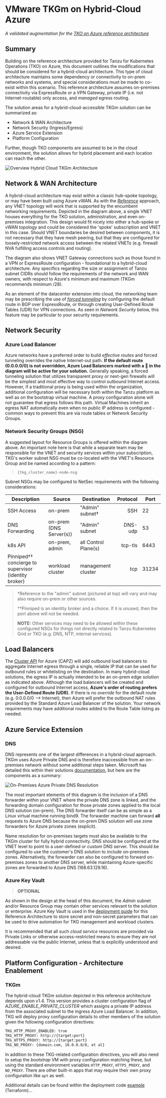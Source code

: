 # VMware TKGm on Hybrid-Cloud Azure

_A validated augmentation for the [TKO on Azure reference architecture](tko-on-azure.md)_

## Summary

Building on the reference architecture provided for Tanzu for Kubernetes Operations (TKO) on Azure, this document outlines the modifications that should be considered for a hybrid-cloud architecture. This type of cloud architecture maintains some dependency or connectivity to on-prem networks and systems, and special considerations must be made to co-exist within this scenario. This reference architecture assumes on-premises connectivity via ExpressRoute or a VPN Gateway, private IP (i.e. not Internet-routable) only access, and _managed_ egress routing.

The solution areas for a hybrid-cloud-accessible TKGm solution can be summarized as:

- Network & WAN Architecture
- Network Security (Ingress/Egress)
- Azure Service Extension
- Platform Configuration

Further, though TKO components are assumed to be in the cloud environment, the solution allows for hybrid placement and each location can reach the other.

![Overview Hybrid Cloud TKGm Architecture](img/tko-on-azure/tkgm-azure-hybrid.png)

## Network & WAN Architecture

A hybrid-cloud architecture may exist within a classic hub-spoke topology, or may have been built using Azure vWAN. As with the [_Reference_](tko-on-azure.md) approach, any VNET topology will work that is supported by the encumbent networking requirements. Depicted in the diagram above, a single VNET houses everything for the TKO solution, administration, and even on-premises integration. This design would fit nicely into either a hub-spoke or vWAN topology and could be considered the 'spoke' subscription and VNET in this case. Should VNET boundaries be desired between components, it is not necessary that they have mesh peering, but that they are configured for loosely-restricted network access between the related VNETs (e.g. firewall NVA fulfilling access controls and routing).

The diagram also shows VNET Gateway connections such as those found in a VPN or ExpressRoute configuration - foundational to a hybrid-cloud architecture. Any specifics regarding the size or assignment of Tanzu subnet CIDRs should follow the requirements of the network and WAN owners, with respect to Azure's minimum and maximum (TKGm recommends minimum /28).

As an element of the datacenter extension into cloud, the networking team may be prescribing the use of [_forced tunneling_](https://docs.microsoft.com/en-us/azure/vpn-gateway/vpn-gateway-forced-tunneling-rm) by configuring the default route in BGP over ExpressRoute, or through creating User-Defined Route Tables (UDR) for VPN connections. As seen in _Network Security_ below, this feature may be particular to your security requirements.

## Network Security

### Azure Load Balancer

Azure networks have a preferred order to build _effective routes_ and forced tunneling overrides the native Internet-out path. **If the default route (0.0.0.0/0) is not overridden, Azure Load Balancers marked with a 🚫 in the diagram will be active for your solution.** Generally speaking, a forced tunneling solution that utilizes transparent proxy or next-gen firewalls will be the simplest and most effective way to control outbound Internet access. However, if a traditional proxy is being used within the organization, additional configuration will be necessary both within the Tanzu platform as well as on the bootstrap virtual machine. A proxy configuration alone will not guarantee that egress follows this path. Virtual Machines inherit an egress NAT automatically even when no public IP address is configured - common ways to prevent this are via route tables or Network Security Groups.

### Network Security Groups (NSG)

A suggested layout for Resource Groups is offered within the diagram above. An important note here is that while a separate team may be responsible for the VNET and security services within your subscription, TKG's worker subnet NSG must be co-located with the VNET's Resource Group and be named according to a pattern:

> `{tkg_cluster_name}-node-nsg`

Subnet NSGs may be configured to NetSec requirements with the following considerations:

| Description | Source | Destination | Protocol | Port |
| - | - | - | -: | - |
| SSH Access | on-prem | "Admin" subnet† | SSH | 22 |
| DNS Forwarding | on-prem (DNS Server(s)) | "Admin" subnet | DNS-udp | 53 |
| k8s API | on-prem, admin | all Control Plane(s) | tcp-tls | 6443 |
| Pinniped†† concierge to supervisor (identity broker) | workload cluster | management cluster | tcp | 31234 |

> †Reference to the "admin" subnet (pictured at top) will vary and may also require on-prem or other sources.
>
> ††Pinniped is an identity broker and a choice. If it is unused, then the port above will not be needed.
>
>**NOTE:** Other services may need to be allowed within these configured NSGs for things not directly related to Tanzu Kubernetes Grid or TKO (e.g. DNS, NTP, internal services).

## Load Balancers

The [Cluster API](https://cluster-api.sigs.k8s.io/) for Azure (CAPZ) will add outbound load balancers to aggregate Internet egress through a single, reliable IP that can be used for outbound rules or whitelisting on the destination. In many hybrid-cloud solutions, the egress IP is actually intended to be an on-prem edge solution as indicated above. Although the load balancers will be created and configured for outbound Internet access, **Azure's order of routing prefers the User-Defined Route (UDR).** If there is no _override_ for the default route (e.g. 0.0.0.0/0 --> Internet), then Azure will prefer the outbound NAT rules provided by the Standard Azure Load Balancer of the solution. Your network requirements may have additional routes added to the Route Table listing as needed.

## Azure Service Extension

### DNS

DNS represents one of the largest differences in a hybrid-cloud approach. TKGm uses Azure Private DNS and is therefore inaccessible from an on-premises network without some additional steps taken. Microsoft has detailed this within their solutions [documentation](https://docs.microsoft.com/en-us/azure/private-link/private-endpoint-dns#virtual-network-and-on-premises-workloads-using-a-dns-forwarder), but here are the components as a summary:

![On-Premises Azure Private DNS Resolution](https://docs.microsoft.com/en-us/azure/private-link/media/private-endpoint-dns/hybrid-scenario.png)

The most important elements of this diagram is the inclusion of a DNS forwarder _within_ your VNET where the private DNS zone is linked, and the forwarding domain configuration for those private zones applied to the local DNS solution (on-prem). The DNS forwarder itself can be as simple as a Linux virtual machine running bind9. The forwarder machine can forward **all** requests to Azure DNS because the on-prem DNS solution will use zone forwarders for Azure private zones (explicit).

Name resolution for on-premises targets must also be available to the TKGm cluster for fully hybrid connectivity. DNS should be configured at the VNET level to point to a user-defined or _custom_ DNS server. This should be configured to use the customer's DNS solution to include on-premises zones. Alternatively, the forwarder can also be configured to forward on-premises zones to another DNS server, while maintaining Azure-specific zones are forwarded to Azure DNS (168.63.129.16).

### Azure Key Vault

> **OPTIONAL**

As shown in the design at the head of this document, the _Admin_ subnet and/or Resource Group may contain other services relevant to the solution or enterprise. Azure Key Vault is used in the [deployment guide](../../automation/tko-on-azure-hybrid/readme.md) for this Reference Architecture to store secret and non-secret parameters that can be used to drive automation for TKG management and workload clusters.

It is recommended that all such _cloud service_ resources are provided via Private Links or otherwise access-restricted means to ensure they are not addressable via the public Internet, unless that is explicitly understood and desired.

## Platform Configuration - Architecture Enablement

### TKGm

The hybrid-cloud TKGm solution depicted in this reference architecture depends upon v1.4. This version provides a cluster configuration flag of _AZURE_ENABLE_PRIVATE_CLUSTER_ which assigns a private IP address from the associated subnet to the ingress Azure Load Balancer. In addition, TKG will deploy proxy configuration details to other members of the solution given the following configuration directives:

<!-- /* cSpell:disable */ -->
```bash
TKG_HTTP_PROXY_ENABLED: true
TKG_HTTP_PROXY: http://{target:port}
TKG_HTTPS_PROXY: http://{target:port}
TKG_NO_PROXY: {domain.com, 10.0.0.0/8, et al}
```
<!-- /* cSpell:enable */ -->

In addition to these TKG-related configuration directives, you will also need to setup the _bootstrap_ VM with proxy configuration matching these, but using the standard environment variables `HTTP_PROXY`, `HTTPS_PROXY`, and `NO_PROXY`. There are other built-in apps that may require their own proxy configuration like `apt`  as well.

Additional details can be found within the deployment code [example](../../automation/tko-on-azure-hybrid/readme.md) (Terraform)...
